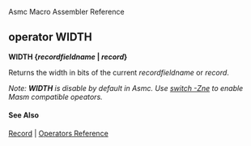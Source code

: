 Asmc Macro Assembler Reference

## operator WIDTH

**WIDTH {_recordfieldname_ | _record_}**

Returns the width in bits of the current _recordfieldname_ or _record_.

_Note: **WIDTH** is disable by default in Asmc. Use [switch -Zne](../command/option-zne.md) to enable Masm compatible opeators._

#### See Also

[Record](record.md) | [Operators Reference](readme.md)
